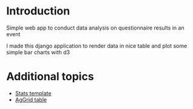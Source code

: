 # Introduction
Simple web app to conduct data analysis on questionnaire results in an event

I made this django application to render data in nice table and plot some simple bar charts with d3

# Additional topics

- [Stats template](docs/count_stats_reusable_template.md)
- [AgGrid table](docs/aggrid_datatable.md)